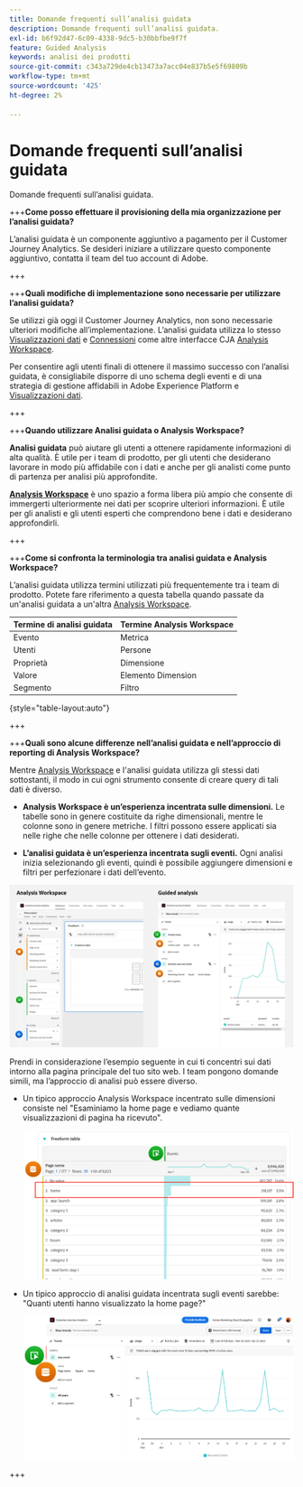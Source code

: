 ```yaml
---
title: Domande frequenti sull’analisi guidata
description: Domande frequenti sull’analisi guidata.
exl-id: b6f92d47-6c09-4338-9dc5-b30bbfbe9f7f
feature: Guided Analysis
keywords: analisi dei prodotti
source-git-commit: c343a729de4cb13473a7acc04e837b5e5f69809b
workflow-type: tm+mt
source-wordcount: '425'
ht-degree: 2%

---
```


# Domande frequenti sull’analisi guidata

Domande frequenti sull’analisi guidata.

+++**Come posso effettuare il provisioning della mia organizzazione per l’analisi guidata?**

L’analisi guidata è un componente aggiuntivo a pagamento per il Customer Journey Analytics. Se desideri iniziare a utilizzare questo componente aggiuntivo, contatta il team del tuo account di Adobe.

+++

+++**Quali modifiche di implementazione sono necessarie per utilizzare l’analisi guidata?**

Se utilizzi già oggi il Customer Journey Analytics, non sono necessarie ulteriori modifiche all’implementazione. L’analisi guidata utilizza lo stesso [Visualizzazioni dati](../data-views/data-views.md) e [Connessioni](../connections/overview.md) come altre interfacce CJA [Analysis Workspace](../analysis-workspace/home.md).

Per consentire agli utenti finali di ottenere il massimo successo con l’analisi guidata, è consigliabile disporre di uno schema degli eventi e di una strategia di gestione affidabili in Adobe Experience Platform e [Visualizzazioni dati](../data-views/data-views.md).

+++

+++**Quando utilizzare Analisi guidata o Analysis Workspace?**

**Analisi guidata** può aiutare gli utenti a ottenere rapidamente informazioni di alta qualità. È utile per i team di prodotto, per gli utenti che desiderano lavorare in modo più affidabile con i dati e anche per gli analisti come punto di partenza per analisi più approfondite.

**[Analysis Workspace](../analysis-workspace/home.md)** è uno spazio a forma libera più ampio che consente di immergerti ulteriormente nei dati per scoprire ulteriori informazioni. È utile per gli analisti e gli utenti esperti che comprendono bene i dati e desiderano approfondirli.

+++

+++**Come si confronta la terminologia tra analisi guidata e Analysis Workspace?**

L’analisi guidata utilizza termini utilizzati più frequentemente tra i team di prodotto. Potete fare riferimento a questa tabella quando passate da un&#39;analisi guidata a un&#39;altra [Analysis Workspace](../analysis-workspace/home.md).

| Termine di analisi guidata | Termine Analysis Workspace |
| --- | --- |
| Evento | Metrica |
| Utenti | Persone |
| Proprietà | Dimensione |
| Valore | Elemento Dimension |
| Segmento | Filtro |

{style="table-layout:auto"}

+++

+++**Quali sono alcune differenze nell’analisi guidata e nell’approccio di reporting di Analysis Workspace?**

Mentre [Analysis Workspace](../analysis-workspace/home.md) e l&#39;analisi guidata utilizza gli stessi dati sottostanti, il modo in cui ogni strumento consente di creare query di tali dati è diverso.

* **Analysis Workspace è un’esperienza incentrata sulle dimensioni.** Le tabelle sono in genere costituite da righe dimensionali, mentre le colonne sono in genere metriche. I filtri possono essere applicati sia nelle righe che nelle colonne per ottenere i dati desiderati.

* **L’analisi guidata è un’esperienza incentrata sugli eventi.** Ogni analisi inizia selezionando gli eventi, quindi è possibile aggiungere dimensioni e filtri per perfezionare i dati dell’evento.

![Visualizzazioni di analisi guidata e Analysis Workspace](assets/structure.png)

Prendi in considerazione l’esempio seguente in cui ti concentri sui dati intorno alla pagina principale del tuo sito web. I team pongono domande simili, ma l’approccio di analisi può essere diverso.

* Un tipico approccio Analysis Workspace incentrato sulle dimensioni consiste nel &quot;Esaminiamo la home page e vediamo quante visualizzazioni di pagina ha ricevuto&quot;.

  ![Dimension centrato](assets/dimension-centered.png)

* Un tipico approccio di analisi guidata incentrata sugli eventi sarebbe: &quot;Quanti utenti hanno visualizzato la home page?&quot;

  ![Evento centrato](assets/event-centered.png)

+++
